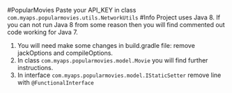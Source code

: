 #PopularMovies
Paste your API_KEY in class <code>com.myaps.popularmovies.utils.NetworkUtils</code>
#Info
Project uses Java 8. If you can not run Java 8 from some reason then you will find commented out code working for Java 7. <BR>
1. You will need make some changes in build.gradle file: remove jackOptions and compileOptions.<br>
2. In class <code>com.myaps.popularmovies.model.Movie</code> you will find further instructions.<br>
3. In interface <code>com.myaps.popularmovies.model.IStaticSetter</code> remove line with <code>@FunctionalInterface</code>
